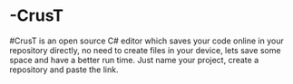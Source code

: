 # -CrusT
#CrusT is an open source C# editor which saves your code online in your repository directly, no need to create files in your device, lets save some space and have a better run time. Just name your project, create a repository and paste the link.

